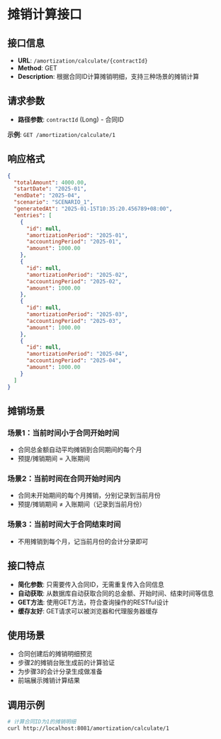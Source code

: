 # 摊销计算接口

## 接口信息
- **URL**: `/amortization/calculate/{contractId}`
- **Method**: GET
- **Description**: 根据合同ID计算摊销明细，支持三种场景的摊销计算

## 请求参数
- **路径参数**: `contractId` (Long) - 合同ID

**示例**: `GET /amortization/calculate/1`

## 响应格式
```json
{
  "totalAmount": 4000.00,
  "startDate": "2025-01",
  "endDate": "2025-04",
  "scenario": "SCENARIO_1",
  "generatedAt": "2025-01-15T10:35:20.456789+08:00",
  "entries": [
    {
      "id": null,
      "amortizationPeriod": "2025-01",
      "accountingPeriod": "2025-01",
      "amount": 1000.00
    },
    {
      "id": null,
      "amortizationPeriod": "2025-02",
      "accountingPeriod": "2025-02",
      "amount": 1000.00
    },
    {
      "id": null,
      "amortizationPeriod": "2025-03",
      "accountingPeriod": "2025-03",
      "amount": 1000.00
    },
    {
      "id": null,
      "amortizationPeriod": "2025-04",
      "accountingPeriod": "2025-04",
      "amount": 1000.00
    }
  ]
}
```

## 摊销场景
### 场景1：当前时间小于合同开始时间
- 合同总金额自动平均摊销到合同期间的每个月
- 预提/摊销期间 = 入账期间

### 场景2：当前时间在合同开始时间内
- 合同未开始期间的每个月摊销，分别记录到当前月份
- 预提/摊销期间 ≠ 入账期间（记录到当前月份）

### 场景3：当前时间大于合同结束时间
- 不用摊销到每个月，记当前月份的会计分录即可

## 接口特点
- **简化参数**: 只需要传入合同ID，无需重复传入合同信息
- **自动获取**: 从数据库自动获取合同的总金额、开始时间、结束时间等信息
- **GET方法**: 使用GET方法，符合查询操作的RESTful设计
- **缓存友好**: GET请求可以被浏览器和代理服务器缓存

## 使用场景
- 合同创建后的摊销明细预览
- 步骤2的摊销台账生成前的计算验证
- 为步骤3的会计分录生成做准备
- 前端展示摊销计算结果

## 调用示例
```bash
# 计算合同ID为1的摊销明细
curl http://localhost:8081/amortization/calculate/1
```
